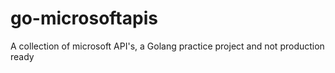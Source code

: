 # go-microsoftapis
A collection of microsoft API's, a Golang practice project and not production ready
